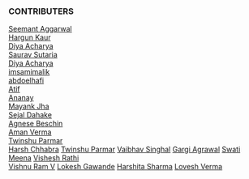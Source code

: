 ### CONTRIBUTERS

[Seemant Aggarwal](https://github.com/seemantaggarwal)\
[Hargun Kaur](https://github.com/hkaur008)\
[Diya Acharya](https://github.com/diyaacharya)\
[Saurav Sutaria](https://github.com/Saurav-Sutaria)\
[Diya Acharya](https://github.com/diyaacharya) \
[imsamimalik](https://github.com/imsamimalik)\
[abdoelhafi](https://github.com/abdoelhafi)\
[Atif](https://github.com/mdatif796)\
[Ananay](https://github.com/fts18)\
[Mayank Jha](https://github.com/parzival272000)\
[Sejal Dahake](https://github.com/sejalxz)\
[Agnese Beschin](https://github.com/AgneseB2)\
[Aman Verma](https://github.com/amanverma644)\
[Twinshu Parmar](https://github.com/twi05)\
[Harsh Chhabra](https://github.com/chhabraharsh37)
[Twinshu Parmar](https://github.com/twi05)
[Vaibhav Singhal](https://github.com/Vaibhav5702)
[Gargi Agrawal](https://github.com/gargi-agrawal)
[Swati Meena](https://github.com/swatigothwal)
[Vishesh Rathi](https://github.com/rathi710)\
[Vishnu Ram V](https://github.com/vishnuramv)
[Lokesh Gawande](https://github.com/lokesh21012002)
[Harshita Sharma](https://github.com/harshita214)
[Lovesh Verma](https://github.com/lovesh12)